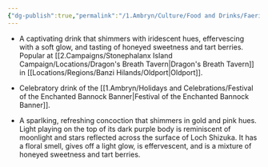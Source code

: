 ```yaml
---
{"dg-publish":true,"permalink":"/1.Ambryn/Culture/Food and Drinks/Faerie's Brew 1/"}
---
```


- A captivating drink that shimmers with iridescent hues, effervescing with a soft glow, and tasting of honeyed sweetness and tart berries. Popular at [[2.Campaigns/Stonephalanx Island Campaign/Locations/Dragon's Breath Tavern\|Dragon's Breath Tavern]] in [[Locations/Regions/Banzi Hilands/Oldport\|Oldport]].

- Celebratory drink of the [[1.Ambryn/Holidays and Celebrations/Festival of the Enchanted Bannock Banner\|Festival of the Enchanted Bannock Banner]].

- A sparlking, refreshing concoction that shimmers in gold and pink hues. Light playing on the top of its dark purple body is reminiscent of moonlight and stars reflected across the surface of Loch Shizuka. It has a floral smell, gives off a light glow, is effervescent, and is a mixture of honeyed sweetness and tart berries.